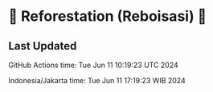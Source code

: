 
# 🌳 Reforestation (Reboisasi) 🌲

## Last Updated

GitHub Actions time: Tue Jun 11 10:19:23 UTC 2024

Indonesia/Jakarta time: Tue Jun 11 17:19:23 WIB 2024
